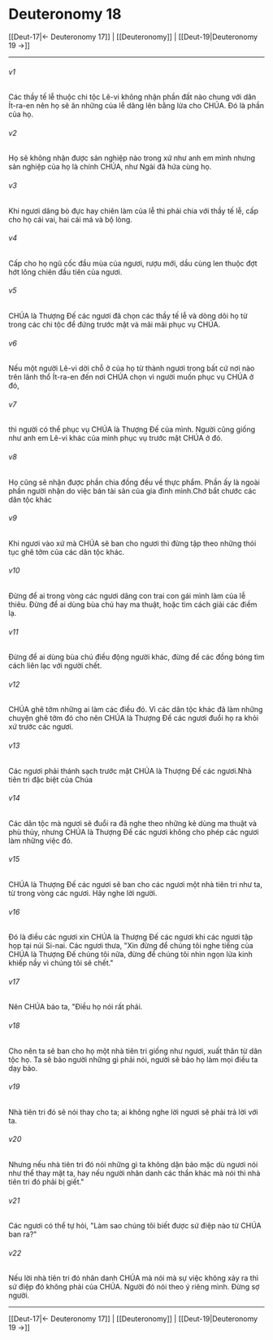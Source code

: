 # Deuteronomy 18

[[Deut-17|← Deuteronomy 17]] | [[Deuteronomy]] | [[Deut-19|Deuteronomy 19 →]]
***



###### v1 
Các thầy tế lễ thuộc chi tộc Lê-vi không nhận phần đất nào chung với dân Ít-ra-en nên họ sẽ ăn những của lễ dâng lên bằng lửa cho CHÚA. Đó là phần của họ. 

###### v2 
Họ sẽ không nhận được sản nghiệp nào trong xứ như anh em mình nhưng sản nghiệp của họ là chính CHÚA, như Ngài đã hứa cùng họ. 

###### v3 
Khi ngươi dâng bò đực hay chiên làm của lễ thì phải chia với thầy tế lễ, cấp cho họ cái vai, hai cái má và bộ lòng. 

###### v4 
Cấp cho họ ngũ cốc đầu mùa của ngươi, rượu mới, dầu cùng len thuộc đợt hớt lông chiên đầu tiên của ngươi. 

###### v5 
CHÚA là Thượng Đế các ngươi đã chọn các thầy tế lễ và dòng dõi họ từ trong các chi tộc để đứng trước mặt và mãi mãi phục vụ CHÚA. 

###### v6 
Nếu một người Lê-vi dời chỗ ở của họ từ thành ngươi trong bất cứ nơi nào trên lãnh thổ Ít-ra-en đến nơi CHÚA chọn vì người muốn phục vụ CHÚA ở đó, 

###### v7 
thì người có thể phục vụ CHÚA là Thượng Đế của mình. Người cũng giống như anh em Lê-vi khác của mình phục vụ trước mặt CHÚA ở đó. 

###### v8 
Họ cũng sẽ nhận được phần chia đồng đều về thực phẩm. Phần ấy là ngoài phần người nhận do việc bán tài sản của gia đình mình.Chớ bắt chước các dân tộc khác 

###### v9 
Khi ngươi vào xứ mà CHÚA sẽ ban cho ngươi thì đừng tập theo những thói tục ghê tởm của các dân tộc khác. 

###### v10 
Đừng để ai trong vòng các ngươi dâng con trai con gái mình làm của lễ thiêu. Đừng để ai dùng bùa chú hay ma thuật, hoặc tìm cách giải các điềm lạ. 

###### v11 
Đừng để ai dùng bùa chú điều động người khác, đừng để các đồng bóng tìm cách liên lạc với người chết. 

###### v12 
CHÚA ghê tởm những ai làm các điều đó. Vì các dân tộc khác đã làm những chuyện ghê tởm đó cho nên CHÚA là Thượng Đế các ngươi đuổi họ ra khỏi xứ trước các ngươi. 

###### v13 
Các ngươi phải thánh sạch trước mặt CHÚA là Thượng Đế các ngươi.Nhà tiên tri đặc biệt của Chúa 

###### v14 
Các dân tộc mà ngươi sẽ đuổi ra đã nghe theo những kẻ dùng ma thuật và phù thủy, nhưng CHÚA là Thượng Đế các ngươi không cho phép các ngươi làm những việc đó. 

###### v15 
CHÚA là Thượng Đế các ngươi sẽ ban cho các ngươi một nhà tiên tri như ta, từ trong vòng các ngươi. Hãy nghe lời người. 

###### v16 
Đó là điều các ngươi xin CHÚA là Thượng Đế các ngươi khi các ngươi tập họp tại núi Si-nai. Các ngươi thưa, "Xin đừng để chúng tôi nghe tiếng của CHÚA là Thượng Đế chúng tôi nữa, đừng để chúng tôi nhìn ngọn lửa kinh khiếp nầy vì chúng tôi sẽ chết." 

###### v17 
Nên CHÚA bảo ta, "Điều họ nói rất phải. 

###### v18 
Cho nên ta sẽ ban cho họ một nhà tiên tri giống như ngươi, xuất thân từ dân tộc họ. Ta sẽ bảo người những gì phải nói, người sẽ bảo họ làm mọi điều ta dạy bảo. 

###### v19 
Nhà tiên tri đó sẽ nói thay cho ta; ai không nghe lời ngươi sẽ phải trả lời với ta. 

###### v20 
Nhưng nếu nhà tiên tri đó nói những gì ta không dặn bảo mặc dù ngươi nói như thể thay mặt ta, hay nếu người nhân danh các thần khác mà nói thì nhà tiên tri đó phải bị giết." 

###### v21 
Các ngươi có thể tự hỏi, "Làm sao chúng tôi biết được sứ điệp nào từ CHÚA ban ra?" 

###### v22 
Nếu lời nhà tiên tri đó nhân danh CHÚA mà nói mà sự việc không xảy ra thì sứ điệp đó không phải của CHÚA. Người đó nói theo ý riêng mình. Đừng sợ người.

***
[[Deut-17|← Deuteronomy 17]] | [[Deuteronomy]] | [[Deut-19|Deuteronomy 19 →]]
